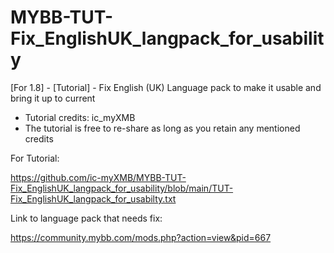 # MYBB-TUT-Fix_EnglishUK_langpack_for_usability


[For 1.8] - [Tutorial] - Fix English (UK) Language pack to make it usable and bring it up to current

* Tutorial credits: ic_myXMB 
* The tutorial is free to re-share as long as you retain any mentioned credits

For Tutorial:

https://github.com/ic-myXMB/MYBB-TUT-Fix_EnglishUK_langpack_for_usability/blob/main/TUT-Fix_EnglishUK_langpack_for_usabilty.txt


Link to language pack that needs fix:

https://community.mybb.com/mods.php?action=view&pid=667